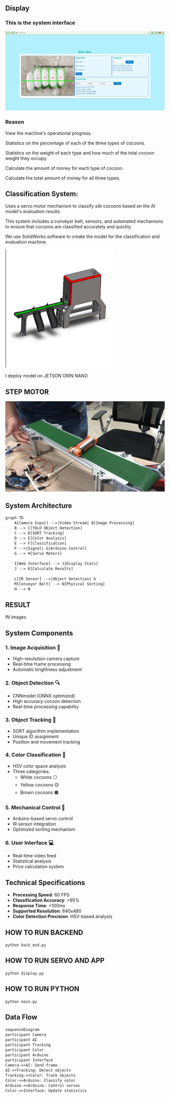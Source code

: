 <h2>Display</h2>

<h3>This is the system interface</h3>

<img src="images/img.png" alt="System Image">

<h3>Reason</h3>

View the machine's operational progress.

Statistics on the percentage of each of the three types of cocoons.

Statistics on the weight of each type and how much of the total cocoon weight they occupy.

Calculate the amount of money for each type of cocoon.

Calculate the total amount of money for all three types.

<h2>Classification System:</h2>

Uses a servo motor mechanism to classify silk cocoons based on the AI model's evaluation results. 

This system includes a conveyor belt, sensors, and automated mechanisms to ensure that cocoons are classified accurately and quickly.

We use SolidWorks software to create the model for the classification and evaluation machine.

<img src="images/img1.png" alt="System Image">

I deploy model on JETSON ORIN NANO

<h2>STEP MOTOR</h2>

<img src="images\dongco.jpg" alt="System Image">

<h2>System Architecture</h2>

```mermaid
graph TD
    A[Camera Input] -->|Video Stream| B[Image Processing]
    B --> C[YOLO Object Detection]
    C --> D[SORT Tracking]
    D --> E[Color Analysis]
    E --> F[Classification]
    F -->|Signal| G[Arduino Control]
    G --> H[Servo Motors]
    
    I[Web Interface] --> J[Display Stats]
    J --> K[Calculate Results]
    
    L[IR Sensor] -->|Object Detection| G
    M[Conveyor Belt] --> N[Physical Sorting]
    H --> N
```

<h2>RESULT</h2>

IN  images



<h2>System Components</h2>

### 1. Image Acquisition 🎥
- High-resolution camera capture
- Real-time frame processing
- Automatic brightness adjustment

### 2. Object Detection 🔍
- CNNmodel (ONNX optimized)
- High accuracy cocoon detection
- Real-time processing capability

### 3. Object Tracking 🎯
- SORT algorithm implementation
- Unique ID assignment
- Position and movement tracking

### 4. Color Classification 🎨
- HSV color space analysis
- Three categories:
  - White cocoons ⚪
  - Yellow cocoons 🟡
  - Brown cocoons 🟤

### 5. Mechanical Control 🔧
- Arduino-based servo control
- IR sensor integration
- Optimized sorting mechanism

### 6. User Interface 💻
- Real-time video feed
- Statistical analysis
- Price calculation system

<h2>Technical Specifications</h2>

- **Processing Speed**: 60 FPS
- **Classification Accuracy**: >95%
- **Response Time**: <100ms
- **Supported Resolution**: 640x480
- **Color Detection Precision**: HSV-based analysis

<h2>HOW TO RUN BACKEND</h2>

```python back_end.py```

<h2>HOW TO RUN SERVO AND APP</h2>

```python display.py```

<h2>HOW TO RUN PYTHON</h2>

```python main.py```

<h2>Data Flow</h2>

```mermaid
sequenceDiagram
participant Camera
participant AI
participant Tracking
participant Color
participant Arduino
participant Interface
Camera->>AI: Send frame
AI->>Tracking: Detect objects
Tracking->>Color: Track objects
Color->>Arduino: Classify color
Arduino->>Arduino: Control servos
Color->>Interface: Update statistics
```